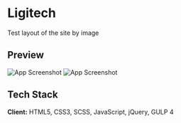 # Ligitech

Test layout of the site by image

## Preview

![App Screenshot](http://danilarose.net/preview-projects/logitech/logitech_main.jpg)
![App Screenshot](http://danilarose.net/preview-projects/logitech/logitech_ru.jpg)

## Tech Stack 

**Client:** HTML5, CSS3, SCSS, JavaScript, jQuery, GULP 4
